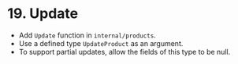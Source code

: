 # 19. Update

- Add `Update` function in `internal/products`.
- Use a defined type `UpdateProduct` as an argument.
- To support partial updates, allow the fields of this type to be null.
